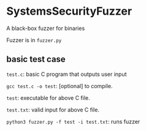 # SystemsSecurityFuzzer
A black-box fuzzer for binaries

Fuzzer is in `fuzzer.py`



## basic test case

`test.c`: basic C program that outputs user input

```gcc test.c -o test```: [optional] to compile.

`test`: executable for above C file.

`test.txt`: valid input for above C file.



`python3 fuzzer.py -f test -i test.txt`: runs fuzzer
